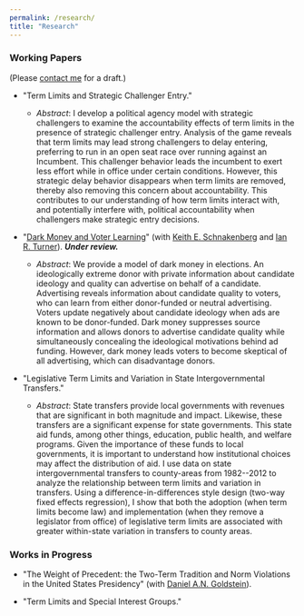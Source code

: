 ```yaml
---
permalink: /research/
title: "Research"
---
```


### Working Papers
(Please [contact me](mailto:collin.schumock@yale.edu) for a draft.)

* "Term Limits and Strategic Challenger Entry."
    * _Abstract_:  I develop a political agency model with strategic challengers to examine the accountability effects of term limits in the presence of strategic challenger entry. Analysis of the game reveals that term limits may lead strong challengers to delay entering, preferring to run in an open seat race over running against an Incumbent.  This challenger behavior leads the incumbent to exert less effort while in office under certain conditions.  However, this strategic delay behavior disappears when term limits are removed, thereby also removing this concern about accountability.  This contributes to our understanding of how term limits interact with, and potentially interfere with, political accountability when challengers make strategic entry decisions.

* "[Dark Money and Voter Learning](https://osf.io/preprints/socarxiv/r562d/)" (with [Keith E. Schnakenberg](https://sites.wustl.edu/keschnak/) and [Ian R. Turner](https://politicalscience.yale.edu/people/ian-turner)). ***Under review.***
    * _Abstract_:  We provide a model of dark money in elections. An ideologically extreme donor with private information about candidate ideology and quality can advertise on behalf of a candidate. Advertising reveals information about candidate quality to voters, who can learn from either donor-funded or neutral advertising. Voters update negatively about candidate ideology when ads are known to be donor-funded. Dark money suppresses source information and allows donors to advertise candidate quality while simultaneously concealing the ideological motivations behind ad funding. However, dark money leads voters to become skeptical of all advertising, which can disadvantage donors. 

* "Legislative Term Limits and Variation in State Intergovernmental Transfers."
    * _Abstract_:  State transfers provide local governments with revenues that are significant in both magnitude and impact.  Likewise, these transfers are a significant expense for state governments.  This state aid funds, among other things, education, public health, and welfare programs.  Given the importance of these funds to local governments, it is important to understand how institutional choices may affect the distribution of aid.  I use data on state intergovernmental transfers to county-areas from 1982--2012 to analyze the relationship between term limits and variation in transfers.  Using a difference-in-differences style design (two-way fixed effects regression), I show that both the adoption (when term limits become law) and implementation (when they remove a legislator from office) of legislative term limits are associated with greater within-state variation in transfers to county areas.

### Works in Progress

* "The Weight of Precedent: the Two-Term Tradition and Norm Violations in the United States Presidency" (with [Daniel A.N. Goldstein](https://daniel-a-n-goldstein.com/)).

* "Term Limits and Special Interest Groups."